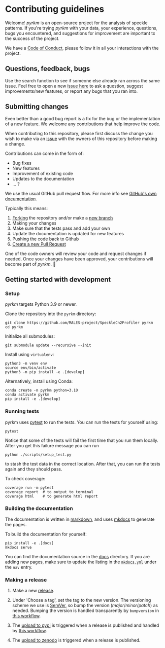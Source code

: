 # Contributing guidelines

Welcome! *pyrkm* is an open-source project for the analysis of speckle patterns. If you're trying *pyrkm* with your data, your experience, questions, bugs you encountered, and suggestions for improvement are important to the success of the project.

We have a [Code of Conduct](CODE_OF_CONDUCT.md), please follow it in all your interactions with the project.

## Questions, feedback, bugs

Use the search function to see if someone else already ran across the same issue. Feel free to open a new [issue here](https://github.com/MALES-project/SpeckleCn2Profiler/issues) to ask a question, suggest improvements/new features, or report any bugs that you ran into.

## Submitting changes

Even better than a good bug report is a fix for the bug or the implementation of a new feature. We welcome any contributions that help improve the code.

When contributing to this repository, please first discuss the change you wish to make via an [issue](https://github.com/MALES-project/SpeckleCn2Profiler/issues) with the owners of this repository before making a change.

Contributions can come in the form of:

- Bug fixes
- New features
- Improvement of existing code
- Updates to the documentation
- ... ?

We use the usual GitHub pull request flow. For more info see [GitHub's own documentation](https://help.github.com/articles/using-pull-requests/).

Typically this means:

1. [Forking](https://docs.github.com/articles/about-forks) the repository and/or make a [new branch](https://docs.github.com/articles/about-branches)
2. Making your changes
3. Make sure that the tests pass and add your own
4. Update the documentation is updated for new features
5. Pushing the code back to Github
6. [Create a new Pull Request](https://help.github.com/articles/creating-a-pull-request/)

One of the code owners will review your code and request changes if needed. Once your changes have been approved, your contributions will become part of *pyrkm*. 🎉

## Getting started with development

### Setup

*pyrkm* targets Python 3.9 or newer.

Clone the repository into the `pyrkm` directory:

```console
git clone https://github.com/MALES-project/SpeckleCn2Profiler pyrkm
cd pyrkm
```

Initialize all submodules:
```console
git submodule update --recursive --init
```

Install using `virtualenv`:

```console
python3 -m venv env
source env/bin/activate
python3 -m pip install -e .[develop]
```

Alternatively, install using Conda:

```console
conda create -n pyrkm python=3.10
conda activate pyrkm
pip install -e .[develop]
```

### Running tests

pyrkm uses [pytest](https://docs.pytest.org/en/latest/) to run the tests. You can run the tests for yourself using:

```console
pytest
```

Notice that some of the tests will fail the first time that you run them locally. After you get this failure message you can run

```console  
python ./scripts/setup_test.py
```

to stash the test data in the correct location. After that, you can run the tests again and they should pass.

To check coverage:

```console
coverage run -m pytest
coverage report  # to output to terminal
coverage html    # to generate html report
```

### Building the documentation

The documentation is written in [markdown](https://www.markdownguide.org/basic-syntax/), and uses [mkdocs](https://www.mkdocs.org/) to generate the pages.

To build the documentation for yourself:

```console
pip install -e .[docs]
mkdocs serve
```

You can find the documentation source in the [docs](https://github.com/MALES-project/SpeckleCn2Profiler/tree/main/docs) directory.
If you are adding new pages, make sure to update the listing in the [`mkdocs.yml`](https://github.com/MALES-project/SpeckleCn2Profiler/blob/main/mkdocs.yml) under the `nav` entry.

### Making a release

1. Make a new [release](https://github.com/MALES-project/SpeckleCn2Profiler/releases).

2. Under 'Choose a tag', set the tag to the new version. The versioning scheme we use is [SemVer](http://semver.org/), so bump the version (*major*/*minor*/*patch*) as needed. Bumping the version is handled transparently by `bumpversion` in [this workflow](https://github.com/MALES-project/SpeckleCn2Profiler/blob/main/.github/workflows/publish.yaml).

3. The [upload to pypi](https://pypi.org/project/pyrkm) is triggered when a release is published and handled by [this workflow](https://github.com/MALES-project/SpeckleCn2Profiler/actions/workflows/publish.yaml).

4. The [upload to zenodo](https://zenodo.org/records/14178688) is triggered when a release is published.
